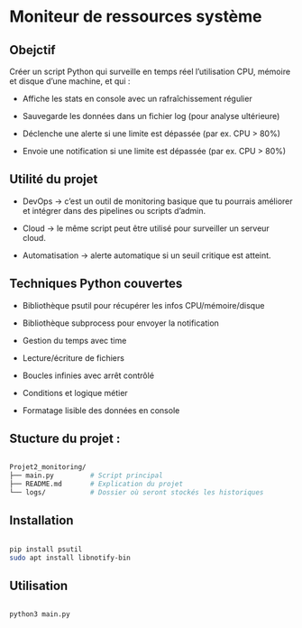 # Moniteur de ressources système

## Obejctif 
 Créer un script Python qui surveille en temps réel l’utilisation CPU, mémoire et disque d’une machine, et qui :

- Affiche les stats en console avec un rafraîchissement régulier

- Sauvegarde les données dans un fichier log (pour analyse ultérieure)

- Déclenche une alerte si une limite est dépassée (par ex. CPU > 80%)

- Envoie une notification si une limite est dépassée (par ex. CPU > 80%)

## Utilité du projet 

* DevOps → c’est un outil de monitoring basique que tu pourrais améliorer et intégrer dans des pipelines ou scripts d’admin.

* Cloud → le même script peut être utilisé pour surveiller un serveur cloud.

* Automatisation → alerte automatique si un seuil critique est atteint.

## Techniques Python couvertes

* Bibliothèque psutil pour récupérer les infos CPU/mémoire/disque

* Bibliothèque subprocess pour envoyer la notification

* Gestion du temps avec time

* Lecture/écriture de fichiers

* Boucles infinies avec arrêt contrôlé

* Conditions et logique métier

* Formatage lisible des données en console

## Stucture du projet :

``` bash

Projet2_monitoring/
├── main.py         # Script principal
├── README.md       # Explication du projet
└── logs/           # Dossier où seront stockés les historiques

```

## Installation 

``` bash 

pip install psutil
sudo apt install libnotify-bin


```

## Utilisation

``` bash

python3 main.py

```
